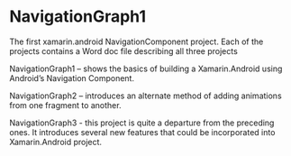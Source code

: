 # NavigationGraph1
The first xamarin.android NavigationComponent project. Each of the projects contains a Word doc file describing all three projects

NavigationGraph1 – shows the basics of building a Xamarin.Android using Android’s Navigation Component.

NavigationGraph2 – introduces an alternate method of adding animations from one fragment to another.

NavigationGraph3 - this project is quite a departure from the preceding ones. It introduces several new features that could be incorporated into Xamarin.Android project.
